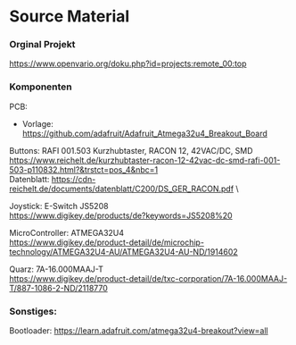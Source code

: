 # Source Material

### Orginal Projekt
https://www.openvario.org/doku.php?id=projects:remote_00:top

### Komponenten
PCB: 
  - Vorlage: https://github.com/adafruit/Adafruit_Atmega32u4_Breakout_Board
 
Buttons: RAFI 001.503 Kurzhubtaster, RACON 12, 42VAC/DC, SMD \
https://www.reichelt.de/kurzhubtaster-racon-12-42vac-dc-smd-rafi-001-503-p110832.html?&trstct=pos_4&nbc=1 \
Datenblatt: https://cdn-reichelt.de/documents/datenblatt/C200/DS_GER_RACON.pdf \

Joystick:  E-Switch JS5208 \
https://www.digikey.de/products/de?keywords=JS5208%20

MicroController: ATMEGA32U4 \
https://www.digikey.de/product-detail/de/microchip-technology/ATMEGA32U4-AU/ATMEGA32U4-AU-ND/1914602

Quarz: 7A-16.000MAAJ-T \
https://www.digikey.de/product-detail/de/txc-corporation/7A-16.000MAAJ-T/887-1086-2-ND/2118770

### Sonstiges:
Bootloader: https://learn.adafruit.com/atmega32u4-breakout?view=all
